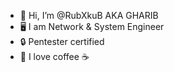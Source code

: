 - 👋 Hi, I’m @RubXkuB AKA GHARIB
- 🖥️ I am Network & System Engineer
- 🔒 Pentester certified
- 💞️ I love coffee ☕

<!---
Thank you to have read me :)
--->
